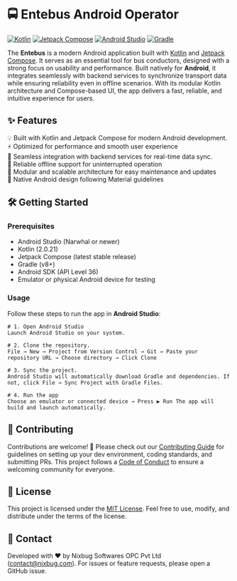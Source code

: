 # 🚍 Entebus Android Operator

[![Kotlin](https://img.shields.io/badge/Kotlin-2.0+-7F52FF?logo=kotlin&logoColor=white)](https://kotlinlang.org/)
[![Jetpack Compose](https://img.shields.io/badge/Jetpack%20Compose-UI-4285F4?logo=jetpackcompose&logoColor=white)](https://developer.android.com/jetpack/compose)
[![Android Studio](https://img.shields.io/badge/Android%20Studio-Narwhal%2B-3DDC84?logo=androidstudio&logoColor=white)](https://developer.android.com/studio)
[![Gradle](https://img.shields.io/badge/Gradle-8+-02303A?logo=gradle&logoColor=white)](https://gradle.org/)


The **Entebus** is a modern Android application built with [Kotlin](https://kotlinlang.org/) and [Jetpack Compose](https://developer.android.com/compose). It serves as an essential tool for bus conductors, designed with a strong focus on usability and performance. Built natively for **Android**, it integrates seamlessly with backend services to synchronize transport data while ensuring reliability even in offline scenarios. With its modular Kotlin architecture and Compose-based UI, the app delivers a fast, reliable, and intuitive experience for users.

## ✨ Features
💡 Built with Kotlin and Jetpack Compose for modern Android development.  
⚡ Optimized for performance and smooth user experience  
🔗 Seamless integration with backend services for real-time data sync.  
📶 Reliable offline support for uninterrupted operation  
🧩 Modular and scalable architecture for easy maintenance and updates  
📱 Native Android design following Material guidelines

## 🛠️ Getting Started

### Prerequisites

- Android Studio (Narwhal or newer)
- Kotlin (2.0.21)
- Jetpack Compose (latest stable release)
- Gradle (v8+)
- Android SDK (API Level 36)
- Emulator or physical Android device for testing 
### Usage

Follow these steps to run the app in **Android Studio**:
```
# 1. Open Android Studio   
Launch Android Studio on your system. 

# 2. Clone the repository. 
File → New → Project from Version Control → Git → Paste your repository URL → Choose directory → Click Clone  

# 3. Sync the project. 
Android Studio will automatically download Gradle and dependencies. If not, click File → Sync Project with Gradle Files.  
  
# 4. Run the app   
Choose an emulator or connected device → Press ▶️ Run The app will build and launch automatically.
```

## 🤝 Contributing

Contributions are welcome! 🚀
Please check out our [Contributing Guide](CONTRIBUTING.md) for guidelines on setting up your dev environment, coding standards, and submitting PRs. This project follows a [Code of Conduct](CODE_OF_CONDUCT.md) to ensure a welcoming community for everyone.

## 📜 License

This project is licensed under the [MIT License](LICENSE).
Feel free to use, modify, and distribute under the terms of the license.

## 📧 Contact

Developed with ❤️ by Nixbug Softwares OPC Pvt Ltd (contact@nixbug.com).
For issues or feature requests, please open a GitHub issue.